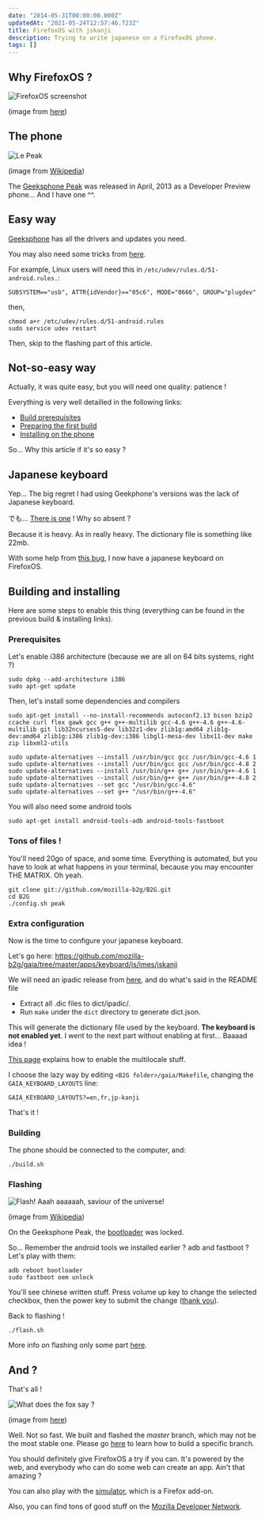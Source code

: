```yaml
---
date: "2014-05-31T00:00:00.000Z"
updatedAt: "2021-05-24T12:57:46.723Z"
title: FirefoxOS with jskanji
description: Trying to write japanese on a FirefoxOS phone.
tags: []
---
```


## Why FirefoxOS ?

![FirefoxOS screenshot](../../../public/assets/contentful/76g2jMUMas44VCulZsi6P2/cba41ab3eebf06c1bce324237b13d130/device_2013_01_24_163623.png)

(image from [here](https://developer.mozilla.org/en-US/Firefox_OS/Platform/Gaia/Introduction_to_Gaia))

## The phone

![Le Peak](../../../public/assets/contentful/2YY1ug01r0NTZQD8MrwNbc/73408a2636b7a52bbb191518a36174d8/GeeksPhone_Peak___front_and_back_jpeg.jpeg)

(image from [Wikipedia](https://en.wikipedia.org/wiki/File:GeeksPhone_Peak_-_front_and_back.jpeg))

The [Geeksphone Peak](https://en.wikipedia.org/wiki/GeeksPhone_Peak) was released in April, 2013 as a Developer Preview phone... And I have one ^^.

## Easy way

[Geeksphone](http://downloads.geeksphone.com/) has all the drivers and updates you need.

You may also need some tricks from [here](https://hacks.mozilla.org/2013/05/pushing-firefox-os-apps-to-the-geeksphone/).

For example, Linux users will need this in `/etc/udev/rules.d/51-android.rules.`:

```text
SUBSYSTEM=="usb", ATTR{idVendor}=="05c6", MODE="0666", GROUP="plugdev"
```

then,

```shell
chmod a+r /etc/udev/rules.d/51-android.rules
sudo service udev restart
```

Then, skip to the flashing part of this article.

## Not-so-easy way

Actually, it was quite easy, but you will need one quality: patience !

Everything is very well detailled in the following links:

- [Build prerequisites](https://developer.mozilla.org/en-US/Firefox_OS/Firefox_OS_build_prerequisites)
- [Preparing the first build](https://developer.mozilla.org/en-US/Firefox_OS/Preparing_for_your_first_B2G_build)
- [Installing on the phone](https://developer.mozilla.org/en-US/Firefox_OS/Installing_on_a_mobile_device)

So... Why this article if it's so easy ?

## Japanese keyboard

Yep... The big regret I had using Geekphone's versions was the lack of Japanese keyboard.

でも... [There is one](https://github.com/mozilla-b2g/gaia/tree/master/apps/keyboard/js/imes/jskanji) !
Why so absent ?

Because it is heavy. As in really heavy. The dictionary file is something like 22mb.

With some help from [this bug](https://bugzilla.mozilla.org/show_bug.cgi?id=933252), I now have a japanese keyboard on FirefoxOS.

## Building and installing

Here are some steps to enable this thing (everything can be found in the previous build & installing links).

### Prerequisites

Let's enable i386 architecture (because we are all on 64 bits systems, right ?)

```shell
sudo dpkg --add-architecture i386
sudo apt-get update
```

Then, let's install some dependencies and compilers

```shell
sudo apt-get install --no-install-recommends autoconf2.13 bison bzip2 ccache curl flex gawk gcc g++ g++-multilib gcc-4.6 g++-4.6 g++-4.6-multilib git lib32ncurses5-dev lib32z1-dev zlib1g:amd64 zlib1g-dev:amd64 zlib1g:i386 zlib1g-dev:i386 libgl1-mesa-dev libx11-dev make zip libxml2-utils

sudo update-alternatives --install /usr/bin/gcc gcc /usr/bin/gcc-4.6 1
sudo update-alternatives --install /usr/bin/gcc gcc /usr/bin/gcc-4.8 2
sudo update-alternatives --install /usr/bin/g++ g++ /usr/bin/g++-4.6 1
sudo update-alternatives --install /usr/bin/g++ g++ /usr/bin/g++-4.8 2
sudo update-alternatives --set gcc "/usr/bin/gcc-4.6"
sudo update-alternatives --set g++ "/usr/bin/g++-4.6"
```

You will also need some android tools

```shell
sudo apt-get install android-tools-adb android-tools-fastboot
```

### Tons of files !

You'll need 20go of space, and some time. Everything is automated, but you have to look at what happens in your terminal, because you may encounter THE MATRIX. Oh yeah.

```shell
git clone git://github.com/mozilla-b2g/B2G.git
cd B2G
./config.sh peak
```

### Extra configuration

Now is the time to configure your japanese keyboard.

Let's go here: https://github.com/mozilla-b2g/gaia/tree/master/apps/keyboard/js/imes/jskanji

We will need an ipadic release from [here](http://sourceforge.jp/projects/ipadic/releases/), and do what's said in the README file

- Extract all .dic files to dict/ipadic/.
- Run `make` under the `dict` directory to generate dict.json.

This will generate the dictionary file used by the keyboard.
**The keyboard is not enabled yet**. I went to the next part without enabling at first... Baaaad idea !

[This page](https://developer.mozilla.org/en-US/Firefox_OS/Building#Building_multilocale) explains how to enable the multilocale stuff.

I choose the lazy way by editing `<B2G folder>/gaia/Makefile`, changing the `GAIA_KEYBOARD_LAYOUTS` line:

```text
GAIA_KEYBOARD_LAYOUTS?=en,fr,jp-kanji
```

That's it !

### Building

The phone should be connected to the computer, and:

```shell
./build.sh
```

### Flashing

![Flash! Aaah aaaaaah, saviour of the universe!](../../../public/assets/contentful/2wjRmwJkG0rQqloZLXmtq7/b9f6e9fac46b035c299bf3f2431578d9/Garrick_ross.jpg)

(image from [Wikipedia](https://en.wikipedia.org/wiki/File:Garrick_ross.jpg))

On the Geeksphone Peak, the [bootloader](https://en.wikipedia.org/wiki/Booting) was locked.

So... Remember the android tools we installed earlier ? adb and fastboot ? Let's play with them:

```shell
adb reboot bootloader
sudo fastboot oem unlock
```

You'll see chinese written stuff. Press volume up key to change the selected checkbox, then the power key to submit the change ([thank you](http://javaguirre.net/2013/05/06/flashing-firefox-os-geeksphone-peak/)).

Back to flashing !

```shell
./flash.sh
```

More info on flashing only some part [here](https://developer.mozilla.org/en-US/Firefox_OS/Installing_on_a_mobile_device).

## And ?

That's all !

![What does the fox say ?](../../../public/assets/contentful/3bNeIVnJOoF1Ce0VpGMean/222fd935f1b8d236f1b062f391b20f93/fox.png)

(image from [here](https://www.mozilla.org/fr/firefox/os/))

Well. Not so fast. We built and flashed the _master_ branch, which may not be the most stable one. Please go [here](https://developer.mozilla.org/en-US/Firefox_OS/Preparing_for_your_first_B2G_build#Building_a_branch_2) to learn how to build a specific branch.

You should definitely give FirefoxOS a try if you can. It's powered by the web, and everybody who can do some web can create an app. Ain't that amazing ?

You can also play with the [simulator](https://developer.mozilla.org/en-US/docs/Tools/Firefox_OS_Simulator), which is a Firefox add-on.

Also, you can find tons of good stuff on the [Mozilla Developer Network](https://developer.mozilla.org/en-US/Firefox_OS).
